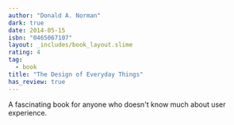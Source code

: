 ```yaml
---
author: "Donald A. Norman"
dark: true
date: 2014-05-15
isbn: "0465067107"
layout: _includes/book_layout.slime
rating: 4
tag:
  - book
title: "The Design of Everyday Things"
has_review: true
---
```


A fascinating book for anyone who doesn't know much about user experience.

